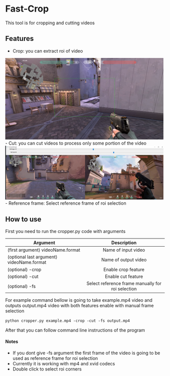 # Fast-Crop

This tool is for cropping and cutting videos

## Features
- Crop: you can extract roi of video  
<img src="/doc/roi.png" alt="olcft" width="500">
- Cut: you can cut videos to process only some portion of the video
<img src="/doc/cut.png" alt="olcft" width="500">
- Reference frame: Select reference frame of roi selection

## How to use

First you need to run the cropper.py code with arguments

| Argument      | Description   | 
| ------------- |:-------------:| 
| (first argument) videoName.format        | Name of input video             |
| (optional last argument) videoName.format| Name of output video            |
| (optional)  -crop                        | Enable crop feature             |
| (optional)  -cut                         | Enable cut feature              |  
| (optional)  -fs                          | Select reference frame manually for roi selection | 

For example command bellow is going to take example.mp4 video and outputs output.mp4 video with both features enable with manual frame selection
```
python cropper.py example.mp4 -crop -cut -fs output.mp4
```
After that you can follow command line instructions of the program

#### Notes
- If you dont give -fs argument the first frame of the video is going to be used as reference frame for roi selection
- Currently it is working with mp4 and xvid codecs
- Double click to select roi corners
